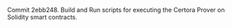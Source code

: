 Commit 2ebb248.                    Build and Run scripts for executing the Certora Prover on Solidity smart contracts.